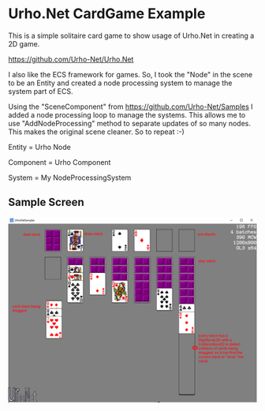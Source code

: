 # Urho.Net CardGame Example
This is a simple solitaire card game to show usage of Urho.Net in creating a 2D game. 

https://github.com/Urho-Net/Urho.Net 

I also like the ECS framework for games. So, I took the "Node" in the scene to be an Entity and created a node processing system to manage the system part of ECS.

Using the "SceneComponent" from https://github.com/Urho-Net/Samples I added a node processing loop to manage the systems.  This allows me to use "AddNodeProcessing" method to separate updates of so many nodes.  This makes the original scene cleaner. So to repeat :-)

Entity = Urho Node

Component = Urho Component

System = My NodeProcessingSystem

## Sample Screen

![game image](CardGameScreen.png)
